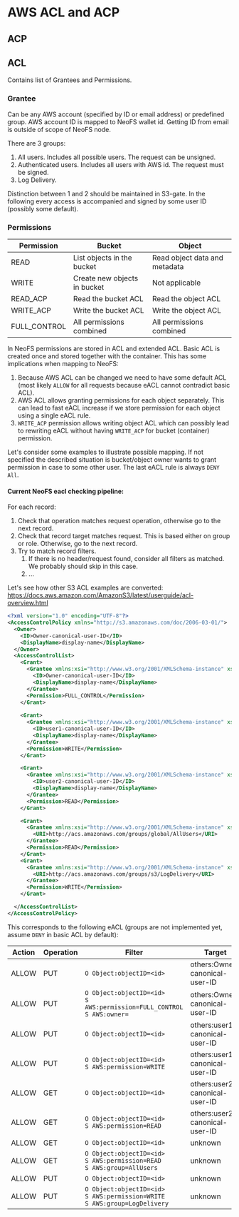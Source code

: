 # AWS ACL and ACP

## ACP

## ACL
Contains list of Grantees and Permissions.

### Grantee
Can be any AWS account (specified by ID or email address) or predefined group.
AWS account ID is mapped to NeoFS wallet id. Getting ID from email is outside
of scope of NeoFS node.

There are 3 groups:
1. All users. Includes all possible users. The request can be unsigned.
2. Authenticated users. Includes all users with AWS id. The request must be signed.
3. Log Delivery.

Distinction between 1 and 2 should be maintained in S3-gate.
In the following every access is accompanied and signed by some user ID
(possibly some default).

### Permissions
Permission|Bucket|Object
---|---|---
READ|List objects in the bucket|Read object data and metadata
WRITE|Create new objects in bucket|Not applicable
READ_ACP|Read the bucket ACL|Read the object ACL
WRITE_ACP|Write the bucket ACL|Write the object ACL
FULL_CONTROL|All permissions combined|All permissions combined

In NeoFS permissions are stored in ACL and extended ACL.
Basic ACL is created once and stored together with the container.
This has some implications when mapping to NeoFS:
1. Because AWS ACL can be changed we need to have some default ACL (most likely
   `ALLOW` for all requests because eACL cannot contradict basic ACL).
2. AWS ACL allows granting permissions for each object separately. This can lead
   to fast eACL increase if we store permission for each object using a single eACL rule.
3. `WRITE_ACP` permission allows writing object ACL which can possibly lead to rewriting
   eACL without having `WRITE_ACP` for bucket (container) permission.

Let's consider some examples to illustrate possible mapping. If not specified the described
situation is bucket/object owner wants to grant permission in case to some other user.
The last eACL rule is always `DENY All`.

#### Current NeoFS eacl checking pipeline:
For each record:
1. Check that operation matches request operation, otherwise go to the next record. 
2. Check that record target matches request. This is based either on group or role. 
   Otherwise, go to the next record.
3. Try to match record filters.
   1. If there is no header/request found, consider all filters as matched.
    We probably should skip in this case.
   2. ...

Let's see how other S3 ACL examples are converted:
https://docs.aws.amazon.com/AmazonS3/latest/userguide/acl-overview.html
```xml
<?xml version="1.0" encoding="UTF-8"?>
<AccessControlPolicy xmlns="http://s3.amazonaws.com/doc/2006-03-01/">
  <Owner>
    <ID>Owner-canonical-user-ID</ID>
    <DisplayName>display-name</DisplayName>
  </Owner>
  <AccessControlList>
    <Grant>
      <Grantee xmlns:xsi="http://www.w3.org/2001/XMLSchema-instance" xsi:type="CanonicalUser">
        <ID>Owner-canonical-user-ID</ID>
        <DisplayName>display-name</DisplayName>
      </Grantee>
      <Permission>FULL_CONTROL</Permission>
    </Grant>
    
    <Grant>
      <Grantee xmlns:xsi="http://www.w3.org/2001/XMLSchema-instance" xsi:type="CanonicalUser">
        <ID>user1-canonical-user-ID</ID>
        <DisplayName>display-name</DisplayName>
      </Grantee>
      <Permission>WRITE</Permission>
    </Grant>

    <Grant>
      <Grantee xmlns:xsi="http://www.w3.org/2001/XMLSchema-instance" xsi:type="CanonicalUser">
        <ID>user2-canonical-user-ID</ID>
        <DisplayName>display-name</DisplayName>
      </Grantee>
      <Permission>READ</Permission>
    </Grant>

    <Grant>
      <Grantee xmlns:xsi="http://www.w3.org/2001/XMLSchema-instance" xsi:type="Group">
        <URI>http://acs.amazonaws.com/groups/global/AllUsers</URI> 
      </Grantee>
      <Permission>READ</Permission>
    </Grant>
    <Grant>
      <Grantee xmlns:xsi="http://www.w3.org/2001/XMLSchema-instance" xsi:type="Group">
        <URI>http://acs.amazonaws.com/groups/s3/LogDelivery</URI>
      </Grantee>
      <Permission>WRITE</Permission>
    </Grant>

  </AccessControlList>
</AccessControlPolicy>
```
This corresponds to the following eACL (groups are not implemented yet,
assume `DENY` in basic ACL by default):

Action|Operation|Filter|Target
---|---|---|---
ALLOW|PUT|`O Object:objectID=<id>`|others:Owner-canonical-user-ID
ALLOW|PUT|`O Object:objectID=<id>`<br>`S AWS:permission=FULL_CONTROL`<br>`S AWS:owner=`|others:Owner-canonical-user-ID
ALLOW|PUT|`O Object:objectID=<id>`|others:user1-canonical-user-ID
ALLOW|PUT|`O Object:objectID=<id>`<br>`S AWS:permission=WRITE`|others:user1-canonical-user-ID
ALLOW|GET|`O Object:objectID=<id>`|others:user2-canonical-user-ID
ALLOW|GET|`O Object:objectID=<id>`<br>`S AWS:permission=READ`|others:user2-canonical-user-ID
ALLOW|GET|`O Object:objectID=<id>`|unknown
ALLOW|GET|`O Object:objectID=<id>`<br>`S AWS:permission=READ`<br>`S AWS:group=AllUsers`|unknown
ALLOW|PUT|`O Object:objectID=<id>`|unknown
ALLOW|PUT|`O Object:objectID=<id>`<br>`S AWS:permission=WRITE`<br>`S AWS:group=LogDelivery`|unknown